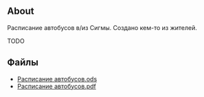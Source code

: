 ## About

Расписание автобусов в/из Сигмы. Создано кем-то из жителей.

TODO

## Файлы

- [Расписание автобусов.ods](assets/timetable-buses.ods)
- [Расписание автобусов.pdf](assets/timetable-buses.pdf)
